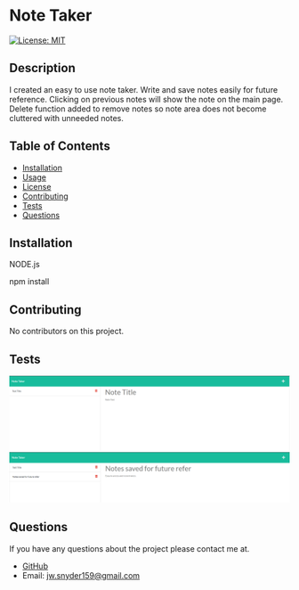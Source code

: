 # Note Taker

  [![License: MIT](https://img.shields.io/badge/License-MIT-blue.svg)](https://opensource.org/licenses/MIT)

  ## Description
  I created an easy to use note taker.  Write and save notes easily for future reference.  Clicking on previous notes will show the note on the main page.  Delete function added to remove notes so note area does not become cluttered with unneeded notes.
  
  ## Table of Contents
  
  - [Installation](#installation)
  - [Usage](#usage)
  - [License](#license)
  - [Contributing](#contributing)
  - [Tests](#tests)
  - [Questions](#questions)
  
  
  ## Installation
  
  NODE.js

  npm install
  

  ## Contributing
  
  No contributors on this project.
  
  
  ## Tests
  
![Main Page](./public/assets/images/main_screen.PNG)
![Saved Notes](./public/assets/images/saved_notes.PNG)
  
  
  ## Questions

  If you have any questions about the project please contact me at.
  - [GitHub](https://github.com/Jsnyder159?tab=repositories)
  - Email: jw.snyder159@gmail.com
